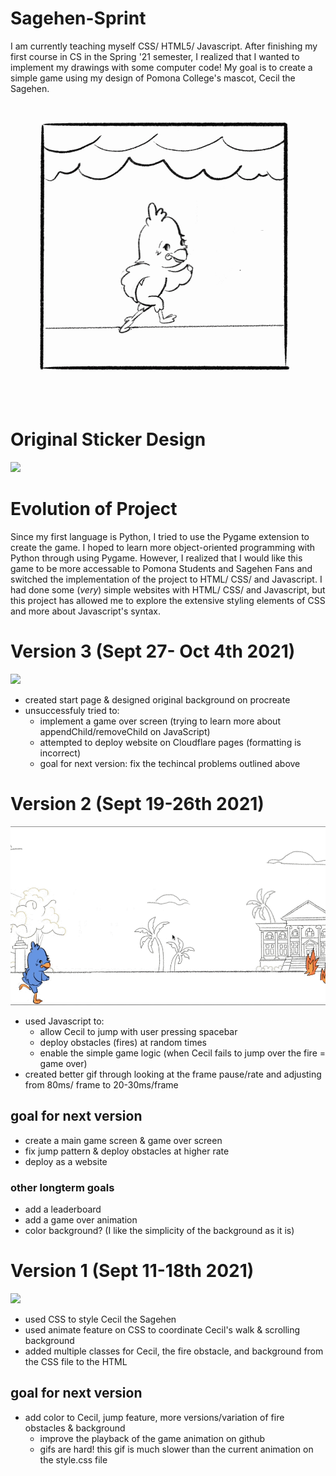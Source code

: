 # Sagehen-Sprint

I am currently teaching myself CSS/ HTML5/ Javascript. After finishing my first course in CS in the Spring '21 semester, I realized that I wanted to implement my drawings with some computer code! My goal is to create a simple game using my design of Pomona College's mascot, Cecil the Sagehen. 

![](Finished_Run_w_Background.gif)

# Original Sticker Design
<img src="Spring_Sem_color.png" width="500">

# Evolution of Project
Since my first language is Python, I tried to use the Pygame extension to create the game. I hoped to learn more object-oriented programming with Python through using Pygame. However, I realized that I would like this game to be more accessable to Pomona Students and Sagehen Fans and switched the implementation of the project to HTML/ CSS/ and Javascript. I had done some (*very*) simple websites with HTML/ CSS/ and Javascript, but this project has allowed me to explore the extensive styling elements of CSS and more about Javascript's syntax. 

# Version 3 (Sept 27- Oct 4th 2021)
![](version3-10:4.gif)
- created start page & designed original background on procreate
- unsuccessfuly tried to:
    - implement a game over screen (trying to learn more about appendChild/removeChild on JavaScript)
    - attempted to deploy website on Cloudflare pages (formatting is incorrect)
    - goal for next version: fix the techincal problems outlined above
    
# Version 2 (Sept 19-26th 2021)
![](version2-25.gif)
- used Javascript to:
    - allow Cecil to jump with user pressing spacebar
    - deploy obstacles (fires) at random times
    - enable the simple game logic (when Cecil fails to jump over the fire = game over)
- created better gif through looking at the frame pause/rate and adjusting from 80ms/ frame to 20-30ms/frame

## goal for next version
- create a main game screen & game over screen
- fix jump pattern & deploy obstacles at higher rate
- deploy as a website

### other longterm goals
- add a leaderboard
- add a game over animation
- color background? (I like the simplicity of the background as it is)

# Version 1 (Sept 11-18th 2021)
![](version1-sept16-2021.gif)

- used CSS to style Cecil the Sagehen
- used animate feature on CSS to coordinate Cecil's walk & scrolling background
- added multiple classes for Cecil, the fire obstacle, and background from the CSS file to the HTML 

## goal for next version
- add color to Cecil, jump feature, more versions/variation of fire obstacles & background
  - improve the playback of the game animation on github
  - gifs are hard! this gif is much slower than the current animation on the style.css file

